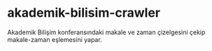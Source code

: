 # akademik-bilisim-crawler
Akademik Bilişim konferansındaki makale ve zaman çizelgesini çekip makale-zaman eşlemesini yapar.
